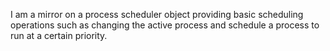 I am a mirror on a process  scheduler object providing basic scheduling operations such as changing the active process and schedule a process to run at a certain priority.